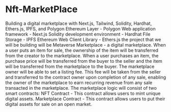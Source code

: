 # Nft-MarketPlace
Building a digital marketplace with Next.js, Tailwind, Solidity, Hardhat, Ethers.js, IPFS, and Polygon  Ethereum Layer - Polygon Web application framework - Next.js Solidity development environment - Hardhat File Storage - IPFS Ethereum Web Client Library - Ethers.js  the project that we will be building will be Metaverse Marketplace - a digital marketplace.  When a user puts an item for sale, the ownership of the item will be transferred from the creator to the marketplace.  When a user purchases an item, the purchase price will be transferred from the buyer to the seller and the item will be transferred from the marketplace to the buyer.  The marketplace owner will be able to set a listing fee. This fee will be taken from the seller and transferred to the contract owner upon completion of any sale, enabling the owner of the marketplace to earn recurring revenue from any sale transacted in the marketplace.  The marketplace logic will consist of two smart contracts:  NFT Contract - This contract allows users to mint unique digital assets.  Marketplace Contract - This contract allows users to put their digital assets for sale on an open market.
